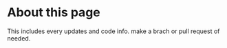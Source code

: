 # About this page

This includes every updates and code info.
make a brach or pull request of needed. 